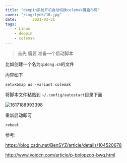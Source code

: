 ```yaml
---
title: "deepin系统开机自动切换colemak键盘布局"
cover: "/img/lynk/16.jpg"
date:       2021-03-31
tags:
	- Linux
	- deepin
	- colemak
---
```



>
> 首先 需要 准备一个启动脚本
> 

比如创建一个名为`qidong.sh`的文件

内容如下

```shell
setxkbmap us -variant colemak
```

将脚本文件粘贴到 `~/.config/autostart`目录下面

![1617188993398](1617188993398.png)

重新启动即可

```shell
reboot
```



参考:

https://blog.csdn.net/BenSYZ/article/details/104520678

http://www.voidcn.com/article/p-bplopzoo-bwq.html